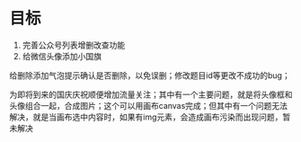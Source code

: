 # 目标 #

1. 完善公众号列表增删改查功能
2. 给微信头像添加小国旗



给删除添加气泡提示确认是否删除，以免误删；修改题目id等更改不成功的bug；

为即将到来的国庆庆祝顺便增加流量关注；其中有一个主要问题，就是将头像框和头像组合一起，合成图片；这个可以用画布canvas完成；但其中有一个问题无法解决，就是当画布选中内容时，如果有img元素，会造成画布污染而出现问题，暂未解决